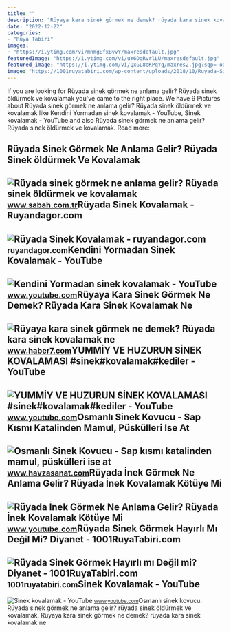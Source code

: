 ```yaml
---
title: ""
description: "Rüyaya kara sinek görmek ne demek? rüyada kara sinek kovalamak ne"
date: "2022-12-22"
categories:
- "Ruya Tabiri"
images:
- "https://i.ytimg.com/vi/mnmgEfxBvvY/maxresdefault.jpg"
featuredImage: "https://i.ytimg.com/vi/uY6DqRvrlLU/maxresdefault.jpg"
featured_image: "https://i.ytimg.com/vi/QxGL8eKPqYg/maxres2.jpg?sqp=-oaymwEoCIAKENAF8quKqQMcGADwAQH4Ac4FgAKACooCDAgAEAEYZSBXKEwwDw==&amp;rs=AOn4CLCHzt5N_wkzJjQeLt7pEA1FbBm5CA"
image: "https://1001ruyatabiri.com/wp-content/uploads/2018/10/Ruyada-Sinek-Gormek-Ruyada-Kara-Sinek-Gormek-Sinek-oldurmek-Kovalamak.jpg"
---
```


If you are looking for Rüyada sinek görmek ne anlama gelir? Rüyada sinek öldürmek ve kovalamak you've came to the right place. We have 9 Pictures about Rüyada sinek görmek ne anlama gelir? Rüyada sinek öldürmek ve kovalamak like Kendini Yormadan sinek kovalamak - YouTube, Sinek kovalamak - YouTube and also Rüyada sinek görmek ne anlama gelir? Rüyada sinek öldürmek ve kovalamak. Read more:

Rüyada Sinek Görmek Ne Anlama Gelir? Rüyada Sinek öldürmek Ve Kovalamak
-----------------------------------------------------------------------

 ![Rüyada sinek görmek ne anlama gelir? Rüyada sinek öldürmek ve kovalamak](https://iasbh.tmgrup.com.tr/b0ae46/752/395/0/0/800/420?u=https://isbh.tmgrup.com.tr/sbh/2021/09/04/ruyada-sinek-gormek-ne-anlama-gelir-ruyada-sinek-oldurmek-ne-demek-1630737052601.jpg) <small>www.sabah.com.tr</small>Rüyada Sinek Kovalamak - Ruyandagor.com
---------------------------------------

 ![Rüyada Sinek Kovalamak - ruyandagor.com](https://images.ruyandagor.com/2017/04/sinek-kovalamak-0035.jpg) <small>ruyandagor.com</small>Kendini Yormadan Sinek Kovalamak - YouTube
------------------------------------------

 ![Kendini Yormadan sinek kovalamak - YouTube](https://i.ytimg.com/vi/QxGL8eKPqYg/maxres2.jpg?sqp=-oaymwEoCIAKENAF8quKqQMcGADwAQH4Ac4FgAKACooCDAgAEAEYZSBXKEwwDw==&rs=AOn4CLCHzt5N_wkzJjQeLt7pEA1FbBm5CA) <small>www.youtube.com</small>Rüyaya Kara Sinek Görmek Ne Demek? Rüyada Kara Sinek Kovalamak Ne
-----------------------------------------------------------------

 ![Rüyaya kara sinek görmek ne demek? Rüyada kara sinek kovalamak ne](https://i20.haber7.net/resize/1280x720/haber/haber7/photos/2021/44/ruyaya_kara_sinek_gormek_ne_demek_ruyada_kara_sinek_kovalamak_ne_anlama_gelir_1635767656_5725.jpg) <small>www.haber7.com</small>YUMMİY VE HUZURUN SİNEK KOVALAMASI #sinek#kovalamak#kediler - YouTube
---------------------------------------------------------------------

 ![YUMMİY VE HUZURUN SİNEK KOVALAMASI #sinek#kovalamak#kediler - YouTube](https://i.ytimg.com/vi/WRXHJTfbZzE/maxresdefault.jpg?sqp=-oaymwEmCIAKENAF8quKqQMa8AEB-AHUBoAC4AOKAgwIABABGDogSihyMA8=&rs=AOn4CLBn0F1BjShPi9eKOM8aZT97AC990g) <small>www.youtube.com</small>Osmanlı Sinek Kovucu - Sap Kısmı Katalinden Mamul, Püskülleri Ise At
--------------------------------------------------------------------

 ![Osmanlı Sinek Kovucu - Sap kısmı katalinden mamul, püskülleri ise at](https://d35fbhjemrkr2a.cloudfront.net/Images/Shop/191/Product/19496/400/b2c361cbf2714edaa1d67bb2cb12f090.jpg) <small>www.havzasanat.com</small>Rüyada İnek Görmek Ne Anlama Gelir? Rüyada İnek Kovalamak Kötüye Mi
-------------------------------------------------------------------

 ![Rüyada İnek Görmek Ne Anlama Gelir? Rüyada İnek Kovalamak Kötüye Mi](https://i.ytimg.com/vi/mnmgEfxBvvY/maxresdefault.jpg) <small>www.youtube.com</small>Rüyada Sinek Görmek Hayırlı Mı Değil Mi? Diyanet - 1001RuyaTabiri.com
---------------------------------------------------------------------

 ![Rüyada Sinek Görmek Hayırlı mı Değil mi? Diyanet - 1001RuyaTabiri.com](https://1001ruyatabiri.com/wp-content/uploads/2018/10/Ruyada-Sinek-Gormek-Ruyada-Kara-Sinek-Gormek-Sinek-oldurmek-Kovalamak.jpg) <small>1001ruyatabiri.com</small>Sinek Kovalamak - YouTube
-------------------------

 ![Sinek kovalamak - YouTube](https://i.ytimg.com/vi/uY6DqRvrlLU/maxresdefault.jpg) <small>www.youtube.com</small>Osmanlı sinek kovucu. Rüyada sinek görmek ne anlama gelir? rüyada sinek öldürmek ve kovalamak. Rüyaya kara sinek görmek ne demek? rüyada kara sinek kovalamak ne
